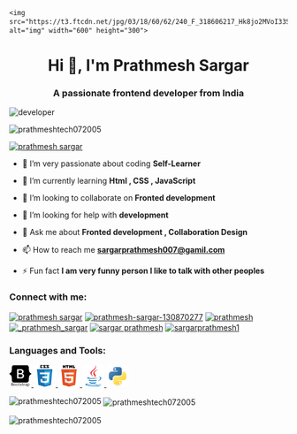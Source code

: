     <img src="https://t3.ftcdn.net/jpg/03/18/60/62/240_F_318606217_Hk8jo2MVoI33SQOkYrfOF929J7JgIP0P.jpg" alt="img" width="600" height="300">
<h1 align="center">Hi 👋, I'm Prathmesh Sargar</h1>
<h3 align="center">A passionate frontend developer from India</h3>
    <img src="https://miro.medium.com/v2/resize:fit:1400/format:webp/1*yw0TnheAGN-LPneDaTlaxw.gif" alt="developer" width="400">


<p align="left"> <img src="https://komarev.com/ghpvc/?username=prathmeshtech072005&label=Profile%20views&color=0e75b6&style=flat" alt="prathmeshtech072005" /> </p>

<p align="left"> <a href="https://twitter.com/prathmesh sargar" target="blank"><img src="https://img.shields.io/twitter/follow/prathmesh sargar?logo=twitter&style=for-the-badge" alt="prathmesh sargar" /></a> </p>

- 🔭 I’m very passionate about coding **Self-Learner**

- 🌱 I’m currently learning **Html , CSS , JavaScript**

- 👯 I’m looking to collaborate on **Fronted development**

- 🤝 I’m looking for help with **development**

- 💬 Ask me about **Fronted development , Collaboration Design**

- 📫 How to reach me **sargarprathmesh007@gamil.com**

- ⚡ Fun fact **I am very funny person I like to talk with other peoples**

<h3 align="left">Connect with me:</h3>
<p align="left">
<a href="https://twitter.com/prathmesh sargar" target="blank"><img align="center" src="https://raw.githubusercontent.com/rahuldkjain/github-profile-readme-generator/master/src/images/icons/Social/twitter.svg" alt="prathmesh sargar" height="30" width="40" /></a>
<a href="https://linkedin.com/in/prathmesh-sargar-130870277" target="blank"><img align="center" src="https://raw.githubusercontent.com/rahuldkjain/github-profile-readme-generator/master/src/images/icons/Social/linked-in-alt.svg" alt="prathmesh-sargar-130870277" height="30" width="40" /></a>
<a href="https://fb.com/prathmesh" target="blank"><img align="center" src="https://raw.githubusercontent.com/rahuldkjain/github-profile-readme-generator/master/src/images/icons/Social/facebook.svg" alt="prathmesh" height="30" width="40" /></a>
<a href="https://instagram.com/_prathmesh_sargar" target="blank"><img align="center" src="https://raw.githubusercontent.com/rahuldkjain/github-profile-readme-generator/master/src/images/icons/Social/instagram.svg" alt="_prathmesh_sargar" height="30" width="40" /></a>
<a href="https://www.youtube.com/c/sargar prathmesh" target="blank"><img align="center" src="https://raw.githubusercontent.com/rahuldkjain/github-profile-readme-generator/master/src/images/icons/Social/youtube.svg" alt="sargar prathmesh" height="30" width="40" /></a>
<a href="https://www.hackerearth.com/sargarprathmesh1" target="blank"><img align="center" src="https://raw.githubusercontent.com/rahuldkjain/github-profile-readme-generator/master/src/images/icons/Social/hackerearth.svg" alt="sargarprathmesh1" height="30" width="40" /></a>
</p>

<h3 align="left">Languages and Tools:</h3>
<p align="left"> <a href="https://getbootstrap.com" target="_blank" rel="noreferrer"> <img src="https://raw.githubusercontent.com/devicons/devicon/master/icons/bootstrap/bootstrap-plain-wordmark.svg" alt="bootstrap" width="40" height="40"/> </a> <a href="https://www.w3schools.com/css/" target="_blank" rel="noreferrer"> <img src="https://raw.githubusercontent.com/devicons/devicon/master/icons/css3/css3-original-wordmark.svg" alt="css3" width="40" height="40"/> </a> <a href="https://www.w3.org/html/" target="_blank" rel="noreferrer"> <img src="https://raw.githubusercontent.com/devicons/devicon/master/icons/html5/html5-original-wordmark.svg" alt="html5" width="40" height="40"/> </a> <a href="https://www.java.com" target="_blank" rel="noreferrer"> <img src="https://raw.githubusercontent.com/devicons/devicon/master/icons/java/java-original.svg" alt="java" width="40" height="40"/> </a> <a href="https://www.python.org" target="_blank" rel="noreferrer"> <img src="https://raw.githubusercontent.com/devicons/devicon/master/icons/python/python-original.svg" alt="python" width="40" height="40"/> </a> </p>

<p><img align="left" src="https://github-readme-stats.vercel.app/api/top-langs?username=prathmeshtech072005&show_icons=true&locale=en&layout=compact" alt="prathmeshtech072005" /></p>

<p>&nbsp;<img align="center" src="https://github-readme-stats.vercel.app/api?username=prathmeshtech072005&show_icons=true&locale=en" alt="prathmeshtech072005" /></p>

<p><img align="center" src="https://github-readme-streak-stats.herokuapp.com/?user=prathmeshtech072005&" alt="prathmeshtech072005" /></p>
